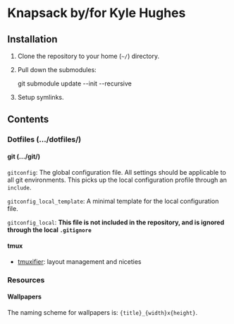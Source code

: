 # Knapsack by/for Kyle Hughes

## Installation

1. Clone the repository to your home (`~/`) directory.
2. Pull down the submodules:

    git submodule update --init --recursive
				
3. Setup symlinks.

## Contents

### Dotfiles (.../dotfiles/) 

#### git (.../git/)

`gitconfig`: The global configuration file. All settings should be applicable to all git environments. This picks up the local
configuration profile through an `include`.

`gitconfig_local_template`: A minimal template for the local configuration file.

`gitconfig_local`: **This file is not included in the repository, and is ignored through the local `.gitignore`**

#### tmux

- [tmuxifier][dotfiles_tmuxifier]: layout management and niceties

[dotfiles_tmuxifier]: https://github.com/jimeh/tmuxifier

### Resources

#### Wallpapers

The naming scheme for wallpapers is: `{title}_{width}x{height}`.

